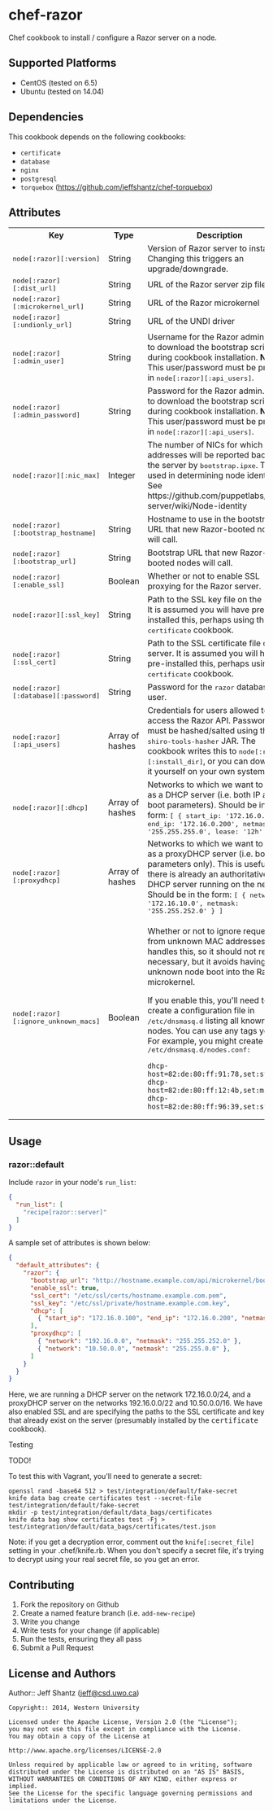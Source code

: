 # chef-razor

Chef cookbook to install / configure a Razor server on a node.

## Supported Platforms

* CentOS (tested on 6.5)
* Ubuntu (tested on 14.04)

## Dependencies

This cookbook depends on the following cookbooks:

* `certificate`
* `database`
* `nginx`
* `postgresql`
* `torquebox` (https://github.com/jeffshantz/chef-torquebox)

## Attributes

<table>
  <tr>
    <th>Key</th>
    <th>Type</th>
    <th>Description</th>
    <th>Default</th>
  </tr>
  <tr>
    <td><tt>node[:razor][:version]</tt></td>
    <td>String</td>
    <td>Version of Razor server to install.  Changing this triggers an upgrade/downgrade.</td>
    <td><tt>0.15.0</tt></td>
  </tr>
  <tr>
    <td><tt>node[:razor][:dist_url]</tt></td>
    <td>String</td>
    <td>URL of the Razor server zip file</td>
    <td><tt>http://links.puppetlabs.com/razor-server-latest.zip</tt></td>
  </tr>
  <tr>
    <td><tt>node[:razor][:microkernel_url]</tt></td>
    <td>String</td>
    <td>URL of the Razor microkernel</td>
    <td><tt>http://links.puppetlabs.com/razor-microkernel-latest.tar</tt></td>
  </tr>
  <tr>
    <td><tt>node[:razor][:undionly_url]</tt></td>
    <td>String</td>
    <td>URL of the UNDI driver</td>
    <td><tt>http://boot.ipxe.org/undionly.kpxe</tt></td>
  </tr>
  <tr>
    <td><tt>node[:razor][:admin_user]</tt></td>
    <td>String</td>
    <td>Username for the Razor admin.  Used to download the bootstrap script during cookbook installation.  <strong>Note:</strong> This user/password must be present in <tt>node[:razor][:api_users]</tt>.</td>
    <td><tt>admin</tt></td>
  </tr>
  <tr>
    <td><tt>node[:razor][:admin_password]</tt></td>
    <td>String</td>
    <td>Password for the Razor admin.  Used to download the bootstrap script during cookbook installation.  <strong>Note:</strong> This user/password must be present in <tt>node[:razor][:api_users]</tt>.</td>
    <td><tt>razor</tt></td>
  </tr>
  <tr>
    <td><tt>node[:razor][:nic_max]</tt></td>
    <td>Integer</td>
    <td>The number of NICs for which MAC addresses will be reported back to the server by <tt>bootstrap.ipxe</tt>.  This is used in determining node identity.  See https://github.com/puppetlabs/razor-server/wiki/Node-identity </td>
    <td><tt>4</tt></td>
  </tr>
  <tr>
    <td><tt>node[:razor][:bootstrap_hostname]</tt></td>
    <td>String</td>
    <td>Hostname to use in the bootstrap URL that new Razor-booted nodes will call.</td>
    <td><tt>node[:fqdn]</tt></td>
  </tr>
  <tr>
    <td><tt>node[:razor][:bootstrap_url]</tt></td>
    <td>String</td>
    <td>Bootstrap URL that new Razor-booted nodes will call.</td>
    <td><tt>http://#{node[:razor][:bootstrap_hostname]}/api/microkernel/bootstrap?nic_max=#{node[:razor][:nic_max]}</tt></td>
  </tr>
  <tr>
    <td><tt>node[:razor][:enable_ssl]</tt></td>
    <td>Boolean</td>
    <td>Whether or not to enable SSL proxying for the Razor server.</td>
    <td><tt>false</tt></td>
  </tr>
  <tr>
    <td><tt>node[:razor][:ssl_key]</tt></td>
    <td>String</td>
    <td>Path to the SSL key file on the server.  It is assumed you will have pre-installed this, perhaps using the <tt>certificate</tt> cookbook.</td>
    <td><tt>nil</tt></td>
  </tr>
  <tr>
    <td><tt>node[:razor][:ssl_cert]</tt></td>
    <td>String</td>
    <td>Path to the SSL certificate file on the server.  It is assumed you will have pre-installed this, perhaps using the <tt>certificate</tt> cookbook.</td>
    <td><tt>nil</tt></td>
  </tr>
  <tr>
    <td><tt>node[:razor][:database][:password]</tt></td>
    <td>String</td>
    <td>Password for the <tt>razor</tt> database user.</td>
    <td><tt>razor</tt></td>
  </tr>
  <tr>
    <td><tt>node[:razor][:api_users]</tt></td>
    <td>Array of hashes</td>
    <td>Credentials for users allowed to access the Razor API.  Passwords must be hashed/salted using the <tt>shiro-tools-hasher</tt> JAR.  The cookbook writes this to <tt>node[:razor][:install_dir]</tt>, or you can download it yourself on your own system.</td>
    <td><tt>[ { username: 'admin', password: '$shiro1$SHA-256$500000$7p4TipHWV1BeqKDdOk3u1A==$Qt/0TXCc2jAoiSKZqj6VA9uAZhidEASiL9B69oEvh8Q=' } ]  # admin / razor</tt></td>
  </tr>
  <tr>
    <td><tt>node[:razor][:dhcp]</tt></td>
    <td>Array of hashes</td>
    <td>Networks to which we want to server as a DHCP server (i.e. both IP and boot parameters).  Should be in the form: <tt>[ { start_ip: '172.16.0.100', end_ip: '172.16.0.200', netmask: '255.255.255.0', lease: '12h' } ]</tt></td>
    <td><tt>[]</tt></td>
  </tr>
  <tr>
    <td><tt>node[:razor][:proxydhcp]</tt></td>
    <td>Array of hashes</td>
    <td>Networks to which we want to serve as a proxyDHCP server (i.e. boot parameters only).  This is useful when there is already an authoritative DHCP server running on the network.  Should be in the form: <tt>[ { network: '172.16.10.0', netmask: '255.255.252.0' } ]</tt></td>
    <td><tt>[]</tt></td>
  </tr>
  <tr>
    <td><tt>node[:razor][:ignore_unknown_macs]</tt></td>
    <td>Boolean</td>
    <td>
      <p>Whether or not to ignore requests from unknown MAC addresses.  Razor handles this, so it should not really be necessary, but it avoids having an unknown node boot into the Razor microkernel.</p>
      <p>If you enable this, you'll need to create a configuration file in <tt>/etc/dnsmasq.d</tt> listing all known nodes.  You can use any tags you like.  For example, you might create a file <tt>/etc/dnsmasq.d/nodes.conf:</p>
      <pre><code>dhcp-host=82:de:80:ff:91:78,set:staff
dhcp-host=82:de:80:ff:12:4b,set:manager
dhcp-host=82:de:80:ff:96:39,set:staff</code></pre>
    </td>
    <td><tt>false</tt></td>
  </tr>

</table>

## Usage

### razor::default

Include `razor` in your node's `run_list`:

```json
{
  "run_list": [
    "recipe[razor::server]"
  ]
}
```

A sample set of attributes is shown below:

```json
{
  "default_attributes": {
    "razor": {
      "bootstrap_url": "http://hostname.example.com/api/microkernel/bootstrap?nic_max=4",
      "enable_ssl": true,
      "ssl_cert": "/etc/ssl/certs/hostname.example.com.pem",
      "ssl_key": "/etc/ssl/private/hostname.example.com.key",
      "dhcp": [
        { "start_ip": "172.16.0.100", "end_ip": "172.16.0.200", "netmask": "255.255.255.0", "lease": "12h" }
      ],
      "proxydhcp": [
        { "network": "192.16.0.0", "netmask": "255.255.252.0" },
        { "network": "10.50.0.0", "netmask": "255.255.0.0" },
      ]
    }
  }
}
```

Here, we are running a DHCP server on the network 172.16.0.0/24, and a proxyDHCP server on the networks 192.16.0.0/22 and 10.50.0.0/16.  We have also enabled SSL and are specifying the paths to the SSL certificate and key that already exist on the server (presumably installed by the <tt>certificate</tt> cookbook).

Testing

TODO!

To test this with Vagrant, you'll need to generate a secret:

```
openssl rand -base64 512 > test/integration/default/fake-secret
knife data bag create certificates test --secret-file test/integration/default/fake-secret
mkdir -p test/integration/default/data_bags/certificates
knife data bag show certificates test -Fj > test/integration/default/data_bags/certificates/test.json
```

Note: if you get a decryption error, comment out the `knife[:secret_file]` setting in your 
.chef/knife.rb.  When you don't specify a secret file, it's trying to decrypt using your
real secret file, so you get an error.

## Contributing

1. Fork the repository on Github
2. Create a named feature branch (i.e. `add-new-recipe`)
3. Write you change
4. Write tests for your change (if applicable)
5. Run the tests, ensuring they all pass
6. Submit a Pull Request

## License and Authors

Author:: Jeff Shantz (<jeff@csd.uwo.ca>)

```text
Copyright:: 2014, Western University

Licensed under the Apache License, Version 2.0 (the "License");
you may not use this file except in compliance with the License.
You may obtain a copy of the License at

http://www.apache.org/licenses/LICENSE-2.0

Unless required by applicable law or agreed to in writing, software
distributed under the License is distributed on an "AS IS" BASIS,
WITHOUT WARRANTIES OR CONDITIONS OF ANY KIND, either express or implied.
See the License for the specific language governing permissions and
limitations under the License.
```
